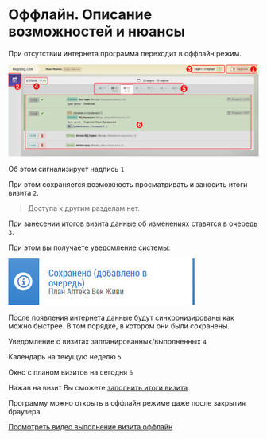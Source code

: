 # Оффлайн. Описание возможностей и нюансы

При отсутствии интернета программа переходит в оффлайн режим.

![](../images/common-offline.png)

Об этом сигнализирует надпись `1`

При этом сохраняется возможность просматривать и заносить итоги визита `2`.

> Доступа к другим разделам нет.

При занесении итогов визита данные об изменениях ставятся в очередь `3`.

При этом вы получаете уведомление системы:

![](../images/notify-offline-add.png)

После появления интернета данные будут синхронизированы как можно быстрее. В том порядке, в котором они были сохранены.

Уведомление о визитах запланированных/выполненных `4` 

Календарь на текущую неделю `5`

Окно с планом визитов на сегодня `6` 

Нажав на визит Вы сможете [заполнить итоги визита](rep-visits.html)

Программу можно открыть в оффлайн режиме даже после закрытия браузера.


 [Посмотреть видео выполнение визита оффлайн](https://storage.yandexcloud.net/support-files/video/rep-vizit-offline.mp4)